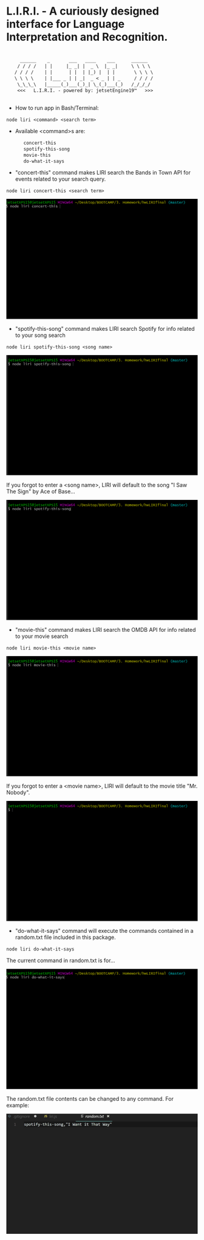 # L.I.R.I. - A curiously designed interface for Language Interpretation and Recognition.

```

     ______    _       ___   ____    ___      ______
    / / / /   | |     |_ _| |  _ \  |_ _|     \ \ \ \
   / / / /    | |      | |  | |_) |  | |       \ \ \ \
   \ \ \ \    | |___ _ | | _|  _ < _ | | _     / / / /
    \_\_\_\   |_____(_)___(_)_| \_(_)___(_)   /_/_/_/
    <<<   L.I.R.I. - powered by: jetsetEngine19™   >>>


```



- How to run app in Bash/Terminal:

```
node liri <command> <search term>
```

- Available \<command>s are:
    ```
       concert-this
       spotify-this-song
       movie-this
       do-what-it-says 
    ```

- "concert-this" command makes LIRI search the Bands in Town API for events related to your search query.

```
node liri concert-this <search term>
```
![concert-this gif](gifs/concert-this.gif)


- "spotify-this-song" command makes LIRI search Spotify for info related to your song search
```
node liri spotify-this-song <song name>
```
![spotify gif](gifs/spotify-withquery.gif)

If you forgot to enter a \<song name>, LIRI will default to the song "I Saw The Sign" by Ace of Base...

![spotify nosong gif](gifs/spotify-noquery.gif)


- "movie-this" command makes LIRI search the OMDB API for info related to your movie search
```
node liri movie-this <movie name>
```
![omdb gif](gifs/movie-withquery.gif)

If you forgot to enter a \<movie name>, LIRI will default to the movie title "Mr. Nobody".

![omdb nogif](gifs/movie-noquery.gif)

- "do-what-it-says" command will execute the commands contained in a random.txt file included in this package.
```
node liri do-what-it-says
```
The current command in random.txt is for... 

![random gif](gifs/do-what-it-says-orig.gif)

The random.txt file contents can be changed to any command. For example:

![random2 gif](gifs/do-what-it-says-changed-randomtxt.gif)